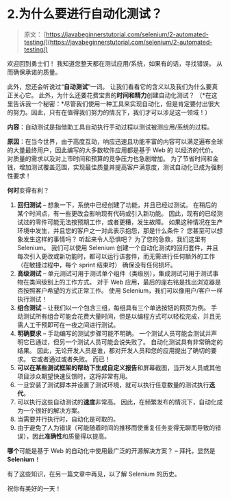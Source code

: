 # 2.为什么要进行自动化测试？

> 原文： [https://javabeginnerstutorial.com/selenium/2-automated-testing/](https://javabeginnerstutorial.com/selenium/2-automated-testing/)

欢迎回到勇士们！ 我知道您整天都在测试应用/系统，如果有的话，寻找错误。 从而确保承诺的质量。

此外，您还会听说过“**自动测试**”一词。 让我们看看它的含义以及我们为什么要真正关心它。 此外，为什么还要花费宝贵的**时间和精力**创建自动化测试？ （*在这里告诉我一个秘密：*尽管我们使用一种工具来实现自动化，但是肯定要付出很大的努力。因此，只有在值得我们努力的情况下，我们才可以涉足这一领域！）

**内容**：自动测试是指借助工具自动执行手动过程以测试被测应用/系统的过程。

**原因**：在当今世界，由于高度互动，响应迅速且功能丰富的内容可以满足遍布全球的大量最终用户，因此编写的大多数软件应用都是基于 Web 的 以经济的代价。 对质量的需求以及对上市时间和预算的竞争压力也急剧增加。 为了节省时间和金钱，增加测试覆盖范围，实现最佳质量并提高客户满意度，测试自动化已成为强制性要求！

**何时**变得有利？

1.  **回归测试** – 想象一下，系统中已经创建了功能，并且已经过测试。 在稍后的某个时间点，有一些更改会影响现有代码或引入新功能。 因此，现有的已经测试过的零件可能无法按预期工作，或者更糟，发生故障。 如果这种情况在生产环境中发生，并且您的客户之一对此表示抱怨，那是什么条件？ 您甚至可以想象发生这样的事情吗？ 听起来令人恐惧吧？ 为了您的急救，我们这里有 Selenium。 我们可以使用 Selenium 创建一个自动化测试的回归套件，并且每次引入更改或新功能时，都可以运行该套件，而无需进行任何额外的工作（在敏捷过程中，每个 sprint 结束时） 确保没有任何损坏。
2.  **高级测试** – 单元测试可用于测试单个组件（类级别），集成测试可用于测试事物在类间级别上的工作方式。 对于 Web 应用，最后的座右铭是找出浏览器是否按照客户希望的方式正常工作。 使用 Selenium，我们可以像用户/客户一样执行测试！
3.  **组合测试** – 让我们以一个包含三组，每组具有三个单选按钮的网页为例。 手动测试所有组合可能会花费大量时间，但是以编程方式可以轻松完成，并且无需人工干预即可在一夜之间进行测试。
4.  **明确要求** – 手动编写的测试步骤可能不明确。 一个测试人员可能会测试并声明它已通过，但另一个测试人员可能会说失败了。 自动化测试具有非常确定的结果。 因此，无论开发人员是谁，都对开发人员和您的应用提出了确切的要求。 它或者通过或者失败。 而已！
5.  **可以在某些测试框架的帮助下生成自定义报告**和屏幕截图，当开发人员或其他项目涉众期望快速反馈时，这将非常有用。
6.  一旦安装了测试脚本并设置了测试环境，就可以执行任意数量的测试执行**迭代**。
7.  可以执行这些自动测试的**速度**非常高。 因此，在频繁发布的情况下，自动化成为一个很好的解决方案。
8.  当需要并行执行时，自动化是可取的。
9.  由于避免了人为错误（可能随着时间的推移而使重复任务变得无聊而导致的错误），因此**准确性**和质量得以提高。

**哪个**可能是基于 Web 的自动化中使用最广泛的开源解决方案？ – 拜托，显然是 **Selenium**！

有了这些知识，在另一篇文章中再见，以了解 Selenium 的历史。

祝你有美好的一天！

